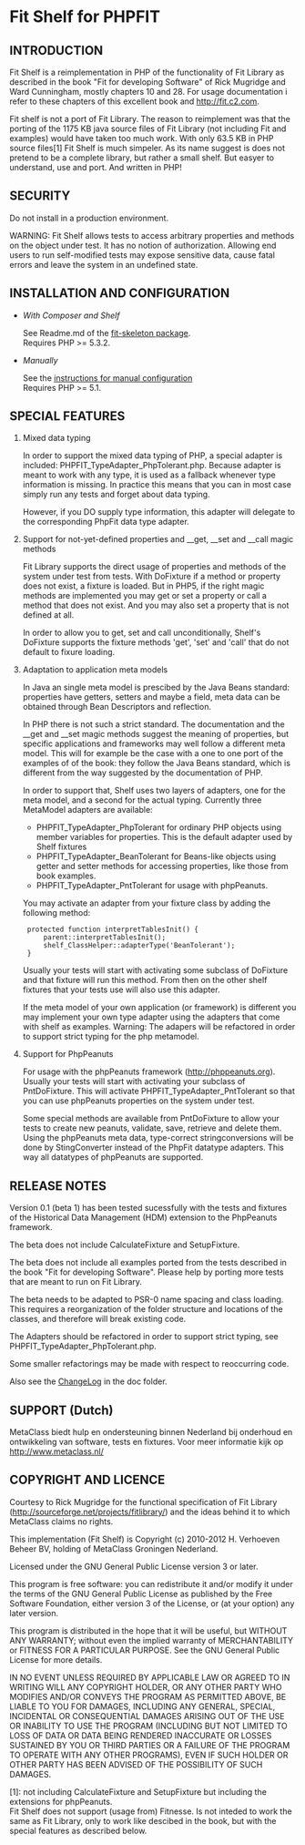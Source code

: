 Fit Shelf for PHPFIT
====================
 
INTRODUCTION
------------

Fit Shelf is a reimplementation in PHP of the functionality of Fit Library as described in 
the book "Fit for developing Software" of Rick Mugridge and Ward Cunningham, 
mostly chapters 10 and 28. For usage documentation i refer to these chapters of this 
excellent book and http://fit.c2.com.

Fit shelf is not a port of Fit Library. The reason to reimplement was that the porting 
of the  1175 KB java source files of Fit Library (not including Fit and examples) 
would have taken too much work. With only 63.5 KB in PHP source files[1] Fit Shelf is 
much simpeler. As its name suggest is does not pretend to be a complete library,
but rather a small shelf. But easyer to understand, use and port. And written in PHP!


SECURITY
--------

Do not install in a production environment.

WARNING: Fit Shelf allows tests to access arbitrary properties and methods on the object under test. 
It has no notion of authorization. Allowing end users to run self-modified tests may expose sensitive 
data, cause fatal errors and leave the system in an undefined state. 


INSTALLATION AND CONFIGURATION
------------------------------

- *With Composer and Shelf*    

  See Readme.md of the [fit-skeleton package](https://github.com/metaclass-nl/fit-skeleton).  
  Requires PHP >= 5.3.2.
  
- *Manually*  
  
  See the [instructions for manual configuration](doc/ConfigManually.md)  
  Requires PHP >= 5.1.

SPECIAL FEATURES
----------------

1. Mixed data typing

	In order to support the mixed data typing of PHP, a special adapter
	is included: PHPFIT_TypeAdapter_PhpTolerant.php. Because adapter is
	meant to work with any type, it is used as a fallback whenever 
	type information is missing. In practice this means that
	you can in most case simply run any tests and forget about data typing.
	
	However, if you DO supply type information, this adapter will delegate
	to the corresponding PhpFit data type adapter.

2. Support for not-yet-defined properties and __get, __set and __call magic methods

	Fit Library supports the direct usage of properties and methods
	of the system under test from tests. With DoFixture if a method or
	property does not exist, a fixture is loaded. But in PHP5, 
	if the right magic methods are implemented you may
	get or set a property or call a method that does not exist. 
	And you may also set a property that is not defined at all.
	
	In order to allow you to get, set and call unconditionally, 
	Shelf's DoFixture supports the fixture methods 'get', 'set' and 'call' 
	that do not default to fixure loading. 

3. Adaptation to application meta models

	In Java an single meta model is prescibed by the Java Beans standard:
	properties have getters, setters and maybe a field, meta data can be
	obtained through Bean Descriptors and reflection.
	
	In PHP there is not such a strict standard. The documentation and the
	__get and __set magic methods suggest the meaning of properties,
	but specific applications and frameworks may well follow a different 
	meta model. This will for example be the case with a one to one port
	of the examples of of the book: they follow the Java Beans standard,
	which is different from the way suggested by the documentation of PHP.
	
	In order to support that, Shelf uses two layers of adapters, one 
	for the meta model, and a second for the actual typing. Currently
	three MetaModel adapters are available:
	- PHPFIT_TypeAdapter_PhpTolerant for ordinary PHP objects using member variables
	  for properties. This is the default adapter used by Shelf fixtures
	- PHPFIT_TypeAdapter_BeanTolerant for Beans-like objects using getter and setter 
	  methods for accessing properties, like those from book examples.
	- PHPFIT_TypeAdapter_PntTolerant for usage with phpPeanuts.
	
	You may activate an adapter from your fixture class by adding the following method:
	
		protected function interpretTablesInit() {
			parent::interpretTablesInit();
			shelf_ClassHelper::adapterType('BeanTolerant');
		}
		
	Usually your tests will start with activating some subclass of DoFixture and 
	that fixture will run this method. From then on the other shelf fixtures that 
	your tests use will also use this adapter.
	
	If the meta model of your own application (or framework) is different
	you may implement your own type adapter using the adapters that come
	with shelf as examples. Warning: The adapers will be refactored in order
	to support strict typing for the php metamodel.

4. Support for PhpPeanuts

	For usage with the phpPeanuts framework (http://phppeanuts.org).
	Usually your tests will start with activating 
	your subclass of PntDoFixture. This will activate PHPFIT_TypeAdapter_PntTolerant
	so that you can use phpPeanuts properties on the system under test.
	
	Some special methods are available from PntDoFixture to allow your tests
	to create new peanuts, validate, save, retrieve and delete them. Using the
	phpPeanuts meta data, type-correct stringconversions will be done by
	StingConverter instead of the PhpFit datatype adapters. This way all
	datatypes of phpPeanuts are supported.

RELEASE NOTES
-------------

Version 0.1 (beta 1) has been tested sucessfully with the tests and fixtures of the 
Historical Data Management (HDM) extension to the PhpPeanuts framework.

The beta does not include CalculateFixture and SetupFixture.

The beta does not include all examples ported from the tests described 
in the book "Fit for developing Software". Please help by porting more
tests that are meant to run on Fit Library.

The beta needs to be adapted to PSR-0 name spacing and class loading.
This requires a reorganization of the folder structure and locations of the classes,
and therefore will break existing code.  

The Adapters should be refactored in order to support strict typing,
see PHPFIT_TypeAdapter_PhpTolerant.php.

Some smaller refactorings may be made with respect to reoccurring code.

Also see the [ChangeLog](doc/ChangeLog.md) in the doc folder.

   
SUPPORT (Dutch)
---------------

MetaClass biedt hulp en ondersteuning binnen Nederland bij onderhoud 
en ontwikkeling van software, tests en fixtures. 
Voor meer informatie kijk op http://www.metaclass.nl/


COPYRIGHT AND LICENCE
---------------------

Courtesy to Rick Mugridge for the functional specification of Fit Library 
(http://sourceforge.net/projects/fitlibrary/) and the ideas behind it 
to which MetaClass claims no rights.
 
This implementation (Fit Shelf) is Copyright (c) 2010-2012 H. Verhoeven Beheer BV, 
holding of MetaClass Groningen Nederland.

Licensed under the GNU General Public License version 3 or later.

This program is free software: you can redistribute it and/or modify
it under the terms of the GNU General Public License as published by
the Free Software Foundation, either version 3 of the License, or
(at your option) any later version.

This program is distributed in the hope that it will be useful,
but WITHOUT ANY WARRANTY; without even the implied warranty of
MERCHANTABILITY or FITNESS FOR A PARTICULAR PURPOSE.  See the
GNU General Public License for more details.

IN NO EVENT UNLESS REQUIRED BY APPLICABLE LAW OR AGREED TO IN WRITING
WILL ANY COPYRIGHT HOLDER, OR ANY OTHER PARTY WHO MODIFIES AND/OR CONVEYS
THE PROGRAM AS PERMITTED ABOVE, BE LIABLE TO YOU FOR DAMAGES, INCLUDING ANY
GENERAL, SPECIAL, INCIDENTAL OR CONSEQUENTIAL DAMAGES ARISING OUT OF THE
USE OR INABILITY TO USE THE PROGRAM (INCLUDING BUT NOT LIMITED TO LOSS OF
DATA OR DATA BEING RENDERED INACCURATE OR LOSSES SUSTAINED BY YOU OR THIRD
PARTIES OR A FAILURE OF THE PROGRAM TO OPERATE WITH ANY OTHER PROGRAMS),
EVEN IF SUCH HOLDER OR OTHER PARTY HAS BEEN ADVISED OF THE POSSIBILITY OF
SUCH DAMAGES.


[1]: not including CalculateFixture and SetupFixture but including the extensions for phpPeanuts.  
     Fit Shelf does not support (usage from) Fitnesse. Is not inteded to work the
     same as Fit Library, only to work like descibed in the book, but with the 
     special features as described below.

